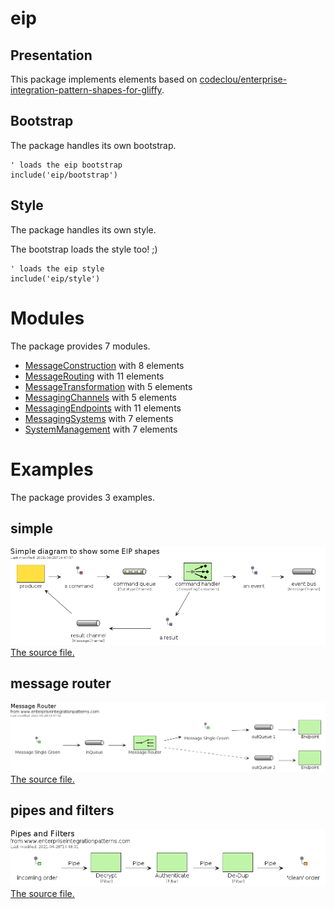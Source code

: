 # eip


## Presentation
This package implements elements based on [codeclou/enterprise-integration-pattern-shapes-for-gliffy](https://github.com/codeclou/enterprise-integration-pattern-shapes-for-gliffy).




## Bootstrap

The package handles its own bootstrap.

```plantuml
' loads the eip bootstrap
include('eip/bootstrap')
```



## Style

The package handles its own style.

The bootstrap loads the style too! ;)

```plantuml
' loads the eip style
include('eip/style')
```


# Modules

The package provides 7 modules.


- [MessageConstruction](MessageConstruction.md) with 8 elements
- [MessageRouting](MessageRouting.md) with 11 elements
- [MessageTransformation](MessageTransformation.md) with 5 elements
- [MessagingChannels](MessagingChannels.md) with 5 elements
- [MessagingEndpoints](MessagingEndpoints.md) with 11 elements
- [MessagingSystems](MessagingSystems.md) with 7 elements
- [SystemManagement](SystemManagement.md) with 7 elements

# Examples

The package provides 3 examples.


## simple
![simple](../eip/examples/simple.png)<br>
[The source file.](../eip/examples/simple.puml)

## message router
![message router](../eip/examples/message_router.png)<br>
[The source file.](../eip/examples/message_router.puml)

## pipes and filters
![pipes and filters](../eip/examples/pipes_and_filters.png)<br>
[The source file.](../eip/examples/pipes_and_filters.puml)

